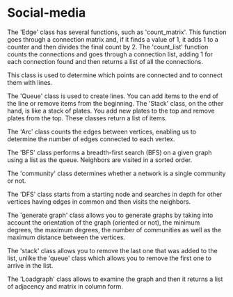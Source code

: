 # Social-media

The 'Edge' class has several functions, such as 'count_matrix'. This function goes through a connection matrix and, if it finds a value of 1, it adds 1 to a counter and then divides the final count by 2. The 'count_list' function counts the connections and goes through a connection list, adding 1 for each connection found and then returns a list of all the connections.

This class is used to determine which points are connected and to connect them with lines.

The 'Queue' class is used to create lines. You can add items to the end of the line or remove items from the beginning. The 'Stack' class, on the other hand, is like a stack of plates. You add new plates to the top and remove plates from the top. These classes return a list of items.

The 'Arc' class counts the edges between vertices, enabling us to determine the number of edges connected to each vertex.

The 'BFS' class  performs a breadth-first search (BFS) on a given graph using a list as the queue.
Neighbors are visited in a sorted order.

The 'community' class determines whether a network is a single community or not.

The 'DFS' class starts from a starting node and searches in depth for other vertices having edges in common and then visits the neighbors.

The 'generate graph' class allows you to generate graphs by taking into account the orientation of the graph (oriented or not), the minimum degrees, the maximum degrees, the number of communities as well as the maximum distance between the vertices.

The 'stack' class allows you to remove the last one that was added to the list, unlike the 'queue' class which allows you to remove the first one to arrive in the list.

The 'Loadgraph' class allows to examine the graph and then it returns a list of adjacency and matrix in column form.